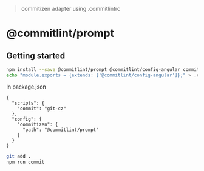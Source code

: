 > commitizen adapter using .commitlintrc

# @commitlint/prompt

## Getting started

```bash
npm install --save @commitlint/prompt @commitlint/config-angular commitizen
echo "module.exports = {extends: ['@commitlint/config-angular']};" > .commitlint.config.js
```

In package.json
```
{
  "scripts": {
    "commit": "git-cz"
  },
  "config": {
    "commitizen": {
      "path": "@commitlint/prompt"
    }
  }
}
```

```bash
git add .
npm run commit
```
